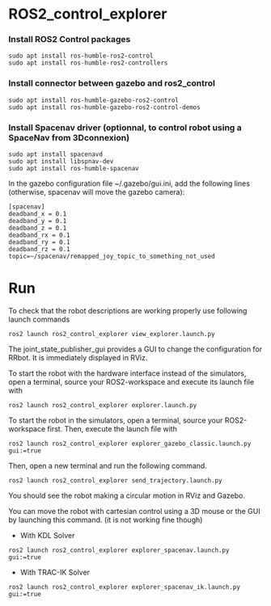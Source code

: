 # ROS2_control_explorer

### Install ROS2 Control packages

```
sudo apt install ros-humble-ros2-control 
sudo apt install ros-humble-ros2-controllers
```

### Install connector between gazebo and ros2_control

```
sudo apt install ros-humble-gazebo-ros2-control
sudo apt install ros-humble-gazebo-ros2-control-demos
```

### Install Spacenav driver (optionnal, to control robot using a SpaceNav from 3Dconnexion)

```
sudo apt install spacenavd
sudo apt install libspnav-dev
sudo apt install ros-humble-spacenav
```

In the gazebo configuration file ~/.gazebo/gui.ini, add the following lines (otherwise, spacenav will move the gazebo camera):
```
[spacenav]
deadband_x = 0.1
deadband_y = 0.1
deadband_z = 0.1
deadband_rx = 0.1
deadband_ry = 0.1
deadband_rz = 0.1
topic=~/spacenav/remapped_joy_topic_to_something_not_used
```

# Run

To check that the robot descriptions are working properly use following launch commands

```
ros2 launch ros2_control_explorer view_explorer.launch.py
```

The joint_state_publisher_gui provides a GUI to change the configuration for RRbot. It is immediately displayed in RViz.

To start the robot with the hardware interface instead of the simulators, open a terminal, source your ROS2-workspace and execute its launch file with

```
ros2 launch ros2_control_explorer explorer.launch.py
```

To start the robot in the simulators, open a terminal, source your ROS2-workspace first. Then, execute the launch file with
```
ros2 launch ros2_control_explorer explorer_gazebo_classic.launch.py gui:=true
```

Then, open a new terminal and run the following command.

```
ros2 launch ros2_control_explorer send_trajectory.launch.py
```

You should see the robot making a circular motion in RViz and Gazebo.


You can move the robot with cartesian control using a 3D mouse or the GUI by launching this command. (it is not working fine though)

* With KDL Solver
```
ros2 launch ros2_control_explorer explorer_spacenav.launch.py gui:=true
```

* With TRAC-IK Solver
```
ros2 launch ros2_control_explorer explorer_spacenav_ik.launch.py gui:=true
```